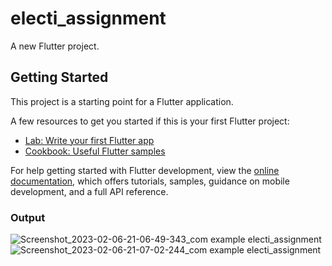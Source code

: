# electi_assignment

A new Flutter project.

## Getting Started

This project is a starting point for a Flutter application.

A few resources to get you started if this is your first Flutter project:

- [Lab: Write your first Flutter app](https://docs.flutter.dev/get-started/codelab)
- [Cookbook: Useful Flutter samples](https://docs.flutter.dev/cookbook)

For help getting started with Flutter development, view the
[online documentation](https://docs.flutter.dev/), which offers tutorials,
samples, guidance on mobile development, and a full API reference.

### Output
![Screenshot_2023-02-06-21-06-49-343_com example electi_assignment](https://user-images.githubusercontent.com/103027183/217023692-132a3d06-09fc-4ac8-b42b-9fb22089a2ec.jpg)![Screenshot_2023-02-06-21-07-02-244_com example electi_assignment](https://user-images.githubusercontent.com/103027183/217023706-1e11d406-60cc-476e-98cf-dc1a8430b3a8.jpg)
